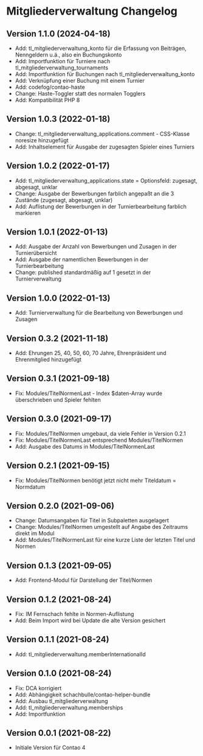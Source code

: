 # Mitgliederverwaltung Changelog

## Version 1.1.0 (2024-04-18)

* Add: tl_mitgliederverwaltung_konto für die Erfassung von Beiträgen, Nenngeldern u.ä., also ein Buchungskonto
* Add: Importfunktion für Turniere nach tl_mitgliederverwaltung_tournaments
* Add: Importfunktion für Buchungen nach tl_mitgliederverwaltung_konto
* Add: Verknüpfung einer Buchung mit einem Turnier
* Add: codefog/contao-haste
* Change: Haste-Toggler statt des normalen Togglers
* Add: Kompatibilität PHP 8

## Version 1.0.3 (2022-01-18)

* Change: tl_mitgliederverwaltung_applications.comment - CSS-Klasse noresize hinzugefügt
* Add: Inhaltselement für Ausgabe der zugesagten Spieler eines Turniers

## Version 1.0.2 (2022-01-17)

* Add: tl_mitgliederverwaltung_applications.state = Optionsfeld: zugesagt, abgesagt, unklar
* Change: Ausgabe der Bewerbungen farblich angepaßt an die 3 Zustände (zugesagt, abgesagt, unklar)
* Add: Auflistung der Bewerbungen in der Turnierbearbeitung farblich markieren

## Version 1.0.1 (2022-01-13)

* Add: Ausgabe der Anzahl von Bewerbungen und Zusagen in der Turnierübersicht
* Add: Ausgabe der namentlichen Bewerbungen in der Turnierbearbeitung
* Change: published standardmäßig auf 1 gesetzt in der Turnierverwaltung

## Version 1.0.0 (2022-01-13)

* Add: Turnierverwaltung für die Bearbeitung von Bewerbungen und Zusagen

## Version 0.3.2 (2021-11-18)

* Add: Ehrungen 25, 40, 50, 60, 70 Jahre, Ehrenpräsident und Ehrenmitglied hinzugefügt

## Version 0.3.1 (2021-09-18)

* Fix: Modules/TitelNormenLast - Index $daten-Array wurde überschrieben und Spieler fehlten

## Version 0.3.0 (2021-09-17)

* Fix: Modules/TitelNormen umgebaut, da viele Fehler in Version 0.2.1
* Fix: Modules/TitelNormenLast entsprechend Modules/TitelNormen
* Add: Ausgabe des Datums in Modules/TitelNormenLast

## Version 0.2.1 (2021-09-15)

* Fix: Modules/TitelNormen benötigt jetzt nicht mehr Titeldatum = Normdatum

## Version 0.2.0 (2021-09-06)

* Change: Datumsangaben für Titel in Subpaletten ausgelagert
* Change: Modules/TitelNormen umgestellt auf Angabe des Zeitraums direkt im Modul
* Add: Modules/TitelNormenLast für eine kurze Liste der letzten Titel und Normen

## Version 0.1.3 (2021-09-05)

* Add: Frontend-Modul für Darstellung der Titel/Normen

## Version 0.1.2 (2021-08-24)

* Fix: IM Fernschach fehlte in Normen-Auflistung
* Add: Beim Import wird bei Update die alte Version gesichert

## Version 0.1.1 (2021-08-24)

* Add: tl_mitgliederverwaltung.memberInternationalId

## Version 0.1.0 (2021-08-24)

* Fix: DCA korrigiert
* Add: Abhängigkeit schachbulle/contao-helper-bundle
* Add: Ausbau tl_mitgliederverwaltung
* Add: tl_mitgliederverwaltung.memberships
* Add: Importfunktion

## Version 0.0.1 (2021-08-22)

* Initiale Version für Contao 4
